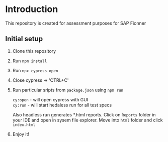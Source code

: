 # Introduction
This repository is created for assessment purposes for SAP Fionner

## Initial setup

1. Clone this repository
2. Run `npm install`
3. Run `npx cypress open`
4. Close cypress -> 'CTRL+C'
5. Run particular sripts from `package.json` using `npm run`<p>
  `cy:open` - will open cypress with GUI<br>
  `cy:run`  - will start hedaless run for all test specs 

   Also headless run generates *.html reports. Click on `Reports` folder in your IDE and open in sysem file explorer. Move into `html` folder and click `index.html`
6. Enjoy it!
